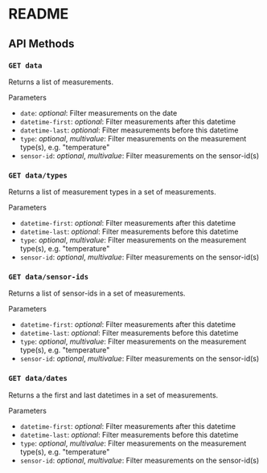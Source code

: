# README

## API Methods

### `GET data`

Returns a list of measurements.

Parameters

* `date`: *optional*: Filter measurements on the date
* `datetime-first`: *optional*: Filter measurements after this datetime
* `datetime-last`: *optional*: Filter measurements before this datetime
* `type`: *optional*, *multivalue*: Filter measurements on the measurement type(s), e.g. "temperature"
* `sensor-id`: *optional*, *multivalue*: Filter measurements on the sensor-id(s)

### `GET data/types`

Returns a list of measurement types in a set of measurements.

Parameters

* `datetime-first`: *optional*: Filter measurements after this datetime
* `datetime-last`: *optional*: Filter measurements before this datetime
* `type`: *optional*, *multivalue*: Filter measurements on the measurement type(s), e.g. "temperature"
* `sensor-id`: *optional*, *multivalue*: Filter measurements on the sensor-id(s)

### `GET data/sensor-ids`

Returns a list of sensor-ids in a set of measurements.

Parameters

* `datetime-first`: *optional*: Filter measurements after this datetime
* `datetime-last`: *optional*: Filter measurements before this datetime
* `type`: *optional*, *multivalue*: Filter measurements on the measurement type(s), e.g. "temperature"
* `sensor-id`: *optional*, *multivalue*: Filter measurements on the sensor-id(s)

### `GET data/dates`

Returns a the first and last datetimes in a set of measurements.

Parameters

* `datetime-first`: *optional*: Filter measurements after this datetime
* `datetime-last`: *optional*: Filter measurements before this datetime
* `type`: *optional*, *multivalue*: Filter measurements on the measurement type(s), e.g. "temperature"
* `sensor-id`: *optional*, *multivalue*: Filter measurements on the sensor-id(s)
